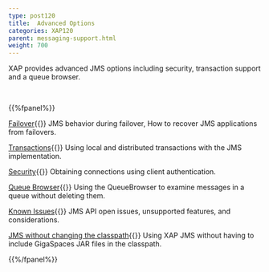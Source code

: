 ```yaml
---
type: post120
title:  Advanced Options
categories: XAP120
parent: messaging-support.html
weight: 700
---
```



XAP provides advanced JMS options including security, transaction support and a queue browser.

<br>

{{%fpanel%}}

[Failover](./jms-failover.html){{<wbr>}}
JMS behavior during failover, How to recover JMS applications from failovers.

[Transactions](./jms-transactions-in-gigaspaces.html){{<wbr>}}
Using local and distributed transactions with the JMS implementation.

[Security](./jms-user-security.html){{<wbr>}}
Obtaining connections using client authentication.

[Queue Browser](./jms-queue-browser.html){{<wbr>}}
Using the QueueBrowser to examine messages in a queue without deleting them.

[Known Issues](./jms-known-issues-and-considerations.html){{<wbr>}}
JMS API open issues, unsupported features, and considerations.

[JMS without changing the classpath](./jms-without-changing-the-classpath.html){{<wbr>}}
Using XAP JMS without having to include GigaSpaces JAR files in the classpath.

{{%/fpanel%}}




